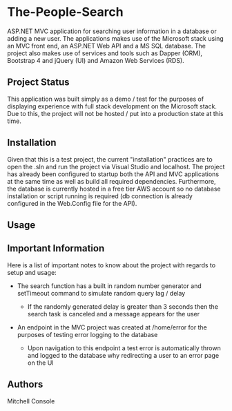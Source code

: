 # The-People-Search
ASP.NET MVC application for searching user information in a database or adding a new user. The applications makes use of the Microsoft stack using an MVC front end, an ASP.NET Web API and a MS SQL database. The project also makes use of services and tools such as Dapper (ORM), Bootstrap 4 and jQuery (UI) and Amazon Web Services (RDS). 

## Project Status
This application was built simply as a demo / test for the purposes of displaying experience with full stack development on the Microsoft stack. Due to this, the project will not be hosted / put into a production state at this time.

## Installation
Given that this is a test project, the current "installation" practices are to open the .sln and run the project via Visual Studio and localhost. The project has already been configured to startup both the API and MVC applications at the same time as well as build all required dependencies. Furthermore, the database is currently hosted in a free tier AWS account so no database installation or script running is required (db connection is already configured in the Web.Config file for the API).

## Usage

## Important Information
Here is a list of important notes to know about the project with regards to setup and usage:
- The search function has a built in random number generator and setTimeout command to simulate random query lag / delay
	- If the randomly generated delay is greater than 3 seconds then the search task is canceled and a message appears for the user
	
- An endpoint in the MVC project was created at /home/error for the purposes of testing error logging to the database
	- Upon navigation to this endpoint a test error is automatically thrown and logged to the database why redirecting a user to an error page on the UI
	

## Authors
Mitchell Console

